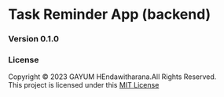 # Task Reminder App (backend)

### Version 0.1.0

### License
Copyright &copy; 2023 GAYUM HEndawitharana.All Rights Reserved.<br>
This project is licensed under this [MIT License](License.txt)